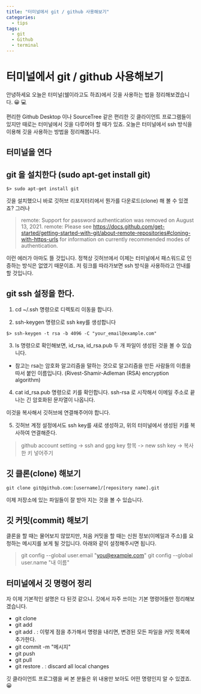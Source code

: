 ```yaml
---
title: "터미널에서 git / github 사용해보기"
categories:
  - tips
tags:
  - git
  - Github
  - terminal
---
```

# 터미널에서 git / github 사용해보기

안녕하세요 오늘은 터미널(쉘이라고도 하죠)에서 깃을 사용하는 법을 정리해보겠습니다. 😀 💻

편리한 Github Desktop 이나 SourceTree 같은 편리한 깃 클라이언트 프로그램들이 있지만 
때로는 터미널에서 깃을 다루어야 할 때가 있죠. 오늘은 터미널에서 ssh 방식을 이용해 깃을 
사용하는 방법을 정리해봅니다.

## 터미널을 연다 

## git 을 설치한다 (sudo apt-get install git)

```
$> sudo apt-get install git
```

깃을 설치했으니 바로 깃허브 리포지터리에서 뭔가를 다운로드(clone) 해 볼 수 있겠죠?
그러나 

> remote: Support for password authentication was removed on August 13, 2021.
remote: Please see https://docs.github.com/get-started/getting-started-with-git/about-remote-repositories#cloning-with-https-urls for information on currently recommended modes of authentication.

이런 에러가 아마도 뜰 것입니다. 정책상 깃허브에서 이제는 터미널에서 패스워드로 인증하는 방식은 없앴기 때문이죠.
저 링크를 따라가보면 ssh 방식을 사용하라고 안내를 할 것입니다.

## git ssh 설정을 한다.

1. cd ~/.ssh 명령으로 디렉토리 이동을 합니다.

2. ssh-keygen 명령으로 ssh key를 생성합니다

```
$> ssh-keygen -t rsa -b 4096 -C "your_email@example.com"
```

3. ls 명령으로 확인해보면, id_rsa, id_rsa.pub 두 개 파일이 생성된 것을 볼 수 있습니다.

* 참고는 rsa는 암호화 알고리즘을 말하는 것으로 알고리즘을 만든 사람들의 이름을 따서 붙인 이름입니다.
(Rivest-Shamir-Adleman (RSA) encryption algorithm)

4. cat id_rsa.pub 명령으로 키를 확인합니다. 
ssh-rsa 로 시작해서 이메일 주소로 끝나는 긴 암호화된 문자열이 나옵니다. 

이것을 복사해서 깃허브에 연결해주어야 합니다.

5. 깃허브 계정 설정에서도 ssh key를 새로 생성하고, 위의 터미널에서 생성된 키를 복사하여 연결해준다.

> github account setting -> ssh and gpg key 항목 -> new ssh key -> 복사한 키 넣어주기

## 깃 클론(clone) 해보기

```
git clone git@github.com:[username]/[repository name].git
``` 

이제 저장소에 있는 파일들이 잘 받아 지는 것을 볼 수 있습니다.

## 깃 커밋(commit) 해보기

클론을 할 때는 물어보지 않았지만, 처음 커밋을 할 때는 신원 정보(이메일과 주소)를 요청하는 메시지를 보게 될 것입니다.
아래와 같이 설정해주시면 됩니다.

> git config --global user.email "you@example.com"
  git config --global user.name "내 이름"

## 터미널에서 깃 명령어 정리 

자 이제 기본적인 설명은 다 된것 같으니. 깃에서 자주 쓰이는 기본 명령어들만 정리해보겠습니다.

* git clone
* git add 
* git add . : 이렇게 점을 추가해서 명령을 내리면, 변경된 모든 파일을 커밋 목록에 추가한다.
* git commit -m "메시지"
* git push
* git pull 
* git restore . :  discard all local changes

깃 클라이언트 프로그램을 써 본 분들은 위 내용만 보아도 어떤 명령인지 알 수 있겠죠.😀

